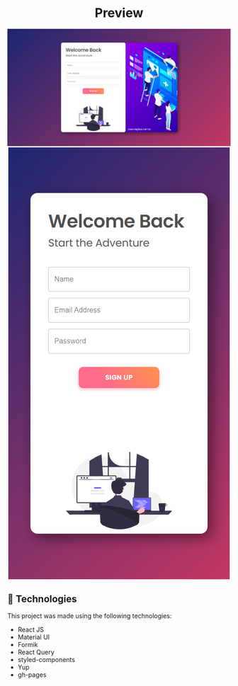 <div align="center"><h1>Preview</h1></div>

<img src="/src/assets/images/peview-desktop.png" alt="preview-image"/>

<div align="center"> <img src="/src/assets/images/peview-mobile.png" alt="preview-image"/>
 </div>

## 🚀  Technologies

This project was made using the following technologies:

-   React JS
- Material UI
- Formik
- React Query
- styled-components
- Yup
- gh-pages


